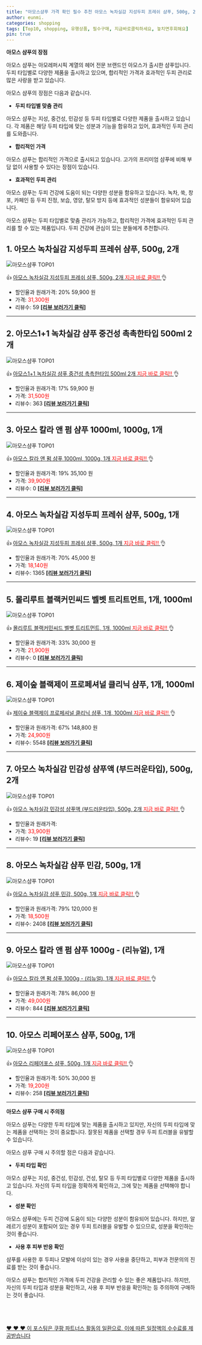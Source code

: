 ```yaml
---
title: "아모스샴푸 가격 확인 필수 추천 아모스 녹차실감 지성두피 프레쉬 샴푸, 500g, 2개 비교 장점 구매가이드"
author: eunmi.
categories: shopping
tags: [Top10, shopping, 유행상품, 필수구매, 지금바로클릭하세요, 놓치면후회해요]
pin: true
---
```

**아모스 샴푸의 장점**

아모스 샴푸는 아모레퍼시픽 계열의 헤어 전문 브랜드인 아모스가 출시한 샴푸입니다. 두피 타입별로 다양한 제품을 출시하고 있으며, 합리적인 가격과 효과적인 두피 관리로 많은 사랑을 받고 있습니다.

아모스 샴푸의 장점은 다음과 같습니다.

* **두피 타입별 맞춤 관리**

아모스 샴푸는 지성, 중건성, 민감성 등 두피 타입별로 다양한 제품을 출시하고 있습니다. 각 제품은 해당 두피 타입에 맞는 성분과 기능을 함유하고 있어, 효과적인 두피 관리를 도와줍니다.

* **합리적인 가격**

아모스 샴푸는 합리적인 가격으로 출시되고 있습니다. 고가의 프리미엄 샴푸에 비해 부담 없이 사용할 수 있다는 장점이 있습니다.

* **효과적인 두피 관리**

아모스 샴푸는 두피 건강에 도움이 되는 다양한 성분을 함유하고 있습니다. 녹차, 쑥, 창포, 카페인 등 두피 진정, 보습, 영양, 탈모 방지 등에 효과적인 성분들이 함유되어 있습니다.

아모스 샴푸는 두피 타입별로 맞춤 관리가 가능하고, 합리적인 가격에 효과적인 두피 관리를 할 수 있는 제품입니다. 두피 건강에 관심이 있는 분들에게 추천합니다.

   

## 1. 아모스 녹차실감 지성두피 프레쉬 샴푸, 500g, 2개

![아모스샴푸 TOP01](https://thumbnail7.coupangcdn.com/thumbnails/remote/230x230ex/image/vendor_inventory/1122/9773acec10e4dfa8744aab64152bcf87dcc95689fc29cb8e65d9ff853775.jpg)


👍 [아모스 녹차실감 지성두피 프레쉬 샴푸, 500g, 2개 <font color=red> 지금 바로 클릭!! </font> ](https://link.coupang.com/re/AFFSDP?lptag=AF3617701&subid=GithubCoopas&pageKey=7553988210&traceid=V0-153&itemId=3139561535&vendorItemId=85729215696) 👌 


- 할인율과 원래가격: 20%  59,900   원
- 가격: <span style='color:red'>31,300원</span>
- 리뷰수: 59  [**[리뷰 보러가기 클릭]**](https://link.coupang.com/re/AFFSDP?lptag=AF3617701&subid=GithubCoopas&pageKey=7553988210&traceid=V0-153&itemId=3139561535&vendorItemId=85729215696)

---


   

## 2. 아모스1+1 녹차실감 샴푸 중건성 촉촉한타입 500ml 2개

![아모스샴푸 TOP01](https://thumbnail8.coupangcdn.com/thumbnails/remote/230x230ex/image/vendor_inventory/d63b/d0466b8e7a53202459bccf6d0984114aa280a15ca2c944dc2514febbf13d.jpg)


👍 [아모스1+1 녹차실감 샴푸 중건성 촉촉한타입 500ml 2개 <font color=red> 지금 바로 클릭!! </font> ](https://link.coupang.com/re/AFFSDP?lptag=AF3617701&subid=GithubCoopas&pageKey=7253750588&traceid=V0-153&itemId=18458177201&vendorItemId=85946032302) 👌 


- 할인율과 원래가격: 17%  59,900   원
- 가격: <span style='color:red'>31,500원</span>
- 리뷰수: 363  [**[리뷰 보러가기 클릭]**](https://link.coupang.com/re/AFFSDP?lptag=AF3617701&subid=GithubCoopas&pageKey=7253750588&traceid=V0-153&itemId=18458177201&vendorItemId=85946032302)

---


   

## 3. 아모스 칼라 앤 펌 샴푸 1000ml, 1000g, 1개

![아모스샴푸 TOP01](https://thumbnail6.coupangcdn.com/thumbnails/remote/230x230ex/image/vendor_inventory/7121/0659ed85b76fb2d8f8794531cba6c5d60aad0577ff009e590f1ceda4bff6.jpg)


👍 [아모스 칼라 앤 펌 샴푸 1000ml, 1000g, 1개 <font color=red> 지금 바로 클릭!! </font> ](https://link.coupang.com/re/AFFSDP?lptag=AF3617701&subid=GithubCoopas&pageKey=7584800530&traceid=V0-153&itemId=20029471114&vendorItemId=87721068259) 👌 


- 할인율과 원래가격: 19%  35,100   원
- 가격: <span style='color:red'>39,900원</span>
- 리뷰수: 0  [**[리뷰 보러가기 클릭]**](https://link.coupang.com/re/AFFSDP?lptag=AF3617701&subid=GithubCoopas&pageKey=7584800530&traceid=V0-153&itemId=20029471114&vendorItemId=87721068259)

---


   

## 4. 아모스 녹차실감 지성두피 프레쉬 샴푸, 500g, 1개

![아모스샴푸 TOP01](https://thumbnail10.coupangcdn.com/thumbnails/remote/230x230ex/image/vendor_inventory/f3b9/070ef9ac2e5abf69afa395b23897cb6371384e71e6090b761fb740f57788.jpg)


👍 [아모스 녹차실감 지성두피 프레쉬 샴푸, 500g, 1개 <font color=red> 지금 바로 클릭!! </font> ](https://link.coupang.com/re/AFFSDP?lptag=AF3617701&subid=GithubCoopas&pageKey=7553988210&traceid=V0-153&itemId=3635342994&vendorItemId=86742021617) 👌 


- 할인율과 원래가격: 70%  45,000   원
- 가격: <span style='color:red'>18,140원</span>
- 리뷰수: 1365  [**[리뷰 보러가기 클릭]**](https://link.coupang.com/re/AFFSDP?lptag=AF3617701&subid=GithubCoopas&pageKey=7553988210&traceid=V0-153&itemId=3635342994&vendorItemId=86742021617)

---


   

## 5. 몰리루트 블랙커민씨드 벨벳 트리트먼트, 1개, 1000ml

![아모스샴푸 TOP01](https://thumbnail6.coupangcdn.com/thumbnails/remote/230x230ex/image/retail/images/2023/04/25/10/2/7a8902d3-dc39-4fc8-bae5-b9cac6caa1b3.jpg)


👍 [몰리루트 블랙커민씨드 벨벳 트리트먼트, 1개, 1000ml <font color=red> 지금 바로 클릭!! </font> ](https://link.coupang.com/re/AFFSDP?lptag=AF3617701&subid=GithubCoopas&pageKey=7292098636&traceid=V0-153&itemId=18640521678&vendorItemId=85775638914) 👌 


- 할인율과 원래가격: 33%  30,000   원
- 가격: <span style='color:red'>21,900원</span>
- 리뷰수: 0  [**[리뷰 보러가기 클릭]**](https://link.coupang.com/re/AFFSDP?lptag=AF3617701&subid=GithubCoopas&pageKey=7292098636&traceid=V0-153&itemId=18640521678&vendorItemId=85775638914)

---


   

## 6. 제이숲 블랙제이 프로페셔널 클리닉 샴푸, 1개, 1000ml

![아모스샴푸 TOP01](https://thumbnail8.coupangcdn.com/thumbnails/remote/230x230ex/image/retail/images/8248604409444234-d07777da-6c16-4a42-8c3e-18e0f78910de.jpg)


👍 [제이숲 블랙제이 프로페셔널 클리닉 샴푸, 1개, 1000ml <font color=red> 지금 바로 클릭!! </font> ](https://link.coupang.com/re/AFFSDP?lptag=AF3617701&subid=GithubCoopas&pageKey=6631594739&traceid=V0-153&itemId=11218061181&vendorItemId=78495550550) 👌 


- 할인율과 원래가격: 67%  148,800   원
- 가격: <span style='color:red'>24,900원</span>
- 리뷰수: 5548  [**[리뷰 보러가기 클릭]**](https://link.coupang.com/re/AFFSDP?lptag=AF3617701&subid=GithubCoopas&pageKey=6631594739&traceid=V0-153&itemId=11218061181&vendorItemId=78495550550)

---


   

## 7. 아모스 녹차실감 민감성 샴푸액 (부드러운타입), 500g, 2개

![아모스샴푸 TOP01](https://thumbnail10.coupangcdn.com/thumbnails/remote/230x230ex/image/vendor_inventory/ce53/e1b8459ac5ed3f35c9ac1d9864aebae4c1145735db4889695a2c56f9d0ac.jpg)


👍 [아모스 녹차실감 민감성 샴푸액 (부드러운타입), 500g, 2개 <font color=red> 지금 바로 클릭!! </font> ](https://link.coupang.com/re/AFFSDP?lptag=AF3617701&subid=GithubCoopas&pageKey=244848461&traceid=V0-153&itemId=840129412&vendorItemId=86741894685) 👌 


- 할인율과 원래가격: 
- 가격: <span style='color:red'>33,900원</span>
- 리뷰수: 19  [**[리뷰 보러가기 클릭]**](https://link.coupang.com/re/AFFSDP?lptag=AF3617701&subid=GithubCoopas&pageKey=244848461&traceid=V0-153&itemId=840129412&vendorItemId=86741894685)

---


   

## 8. 아모스 녹차실감 샴푸 민감, 500g, 1개

![아모스샴푸 TOP01](https://thumbnail10.coupangcdn.com/thumbnails/remote/230x230ex/image/vendor_inventory/5f0f/daa042e9bf56b1622972aa4efe8d1c6d4a2161ef708f95058ade60fca079.jpg)


👍 [아모스 녹차실감 샴푸 민감, 500g, 1개 <font color=red> 지금 바로 클릭!! </font> ](https://link.coupang.com/re/AFFSDP?lptag=AF3617701&subid=GithubCoopas&pageKey=244848461&traceid=V0-153&itemId=19555454592&vendorItemId=86741894675) 👌 


- 할인율과 원래가격: 79%  120,000   원
- 가격: <span style='color:red'>18,500원</span>
- 리뷰수: 2408  [**[리뷰 보러가기 클릭]**](https://link.coupang.com/re/AFFSDP?lptag=AF3617701&subid=GithubCoopas&pageKey=244848461&traceid=V0-153&itemId=19555454592&vendorItemId=86741894675)

---


   

## 9. 아모스 칼라 앤 펌 샴푸 1000g - (리뉴얼), 1개

![아모스샴푸 TOP01](https://thumbnail9.coupangcdn.com/thumbnails/remote/230x230ex/image/vendor_inventory/27cd/405c8de906f4e4e1c37e6932d3c92f4af9b51362002de4a17241a5015fe3.jpg)


👍 [아모스 칼라 앤 펌 샴푸 1000g - (리뉴얼), 1개 <font color=red> 지금 바로 클릭!! </font> ](https://link.coupang.com/re/AFFSDP?lptag=AF3617701&subid=GithubCoopas&pageKey=7513137374&traceid=V0-153&itemId=19690103096&vendorItemId=77438145050) 👌 


- 할인율과 원래가격: 78%  86,000   원
- 가격: <span style='color:red'>49,000원</span>
- 리뷰수: 844  [**[리뷰 보러가기 클릭]**](https://link.coupang.com/re/AFFSDP?lptag=AF3617701&subid=GithubCoopas&pageKey=7513137374&traceid=V0-153&itemId=19690103096&vendorItemId=77438145050)

---


   

## 10. 아모스 리페어포스 샴푸, 500g, 1개

![아모스샴푸 TOP01](https://thumbnail10.coupangcdn.com/thumbnails/remote/230x230ex/image/vendor_inventory/9904/8f4a14b3427c65e4ce915f802028103d273f74418e2abbfd6aaf2e1723fe.jpg)


👍 [아모스 리페어포스 샴푸, 500g, 1개 <font color=red> 지금 바로 클릭!! </font> ](https://link.coupang.com/re/AFFSDP?lptag=AF3617701&subid=GithubCoopas&pageKey=4555898211&traceid=V0-153&itemId=23613321&vendorItemId=71461698720) 👌 


- 할인율과 원래가격: 50%  30,000   원
- 가격: <span style='color:red'>19,200원</span>
- 리뷰수: 258  [**[리뷰 보러가기 클릭]**](https://link.coupang.com/re/AFFSDP?lptag=AF3617701&subid=GithubCoopas&pageKey=4555898211&traceid=V0-153&itemId=23613321&vendorItemId=71461698720)

---
**아모스 샴푸 구매 시 주의점**

아모스 샴푸는 다양한 두피 타입에 맞는 제품을 출시하고 있지만, 자신의 두피 타입에 맞는 제품을 선택하는 것이 중요합니다. 잘못된 제품을 선택할 경우 두피 트러블을 유발할 수 있습니다.

아모스 샴푸 구매 시 주의할 점은 다음과 같습니다.

* **두피 타입 확인**

아모스 샴푸는 지성, 중건성, 민감성, 건성, 탈모 등 두피 타입별로 다양한 제품을 출시하고 있습니다. 자신의 두피 타입을 정확하게 확인하고, 그에 맞는 제품을 선택해야 합니다.

* **성분 확인**

아모스 샴푸에는 두피 건강에 도움이 되는 다양한 성분이 함유되어 있습니다. 하지만, 알레르기 성분이 포함되어 있는 경우 두피 트러블을 유발할 수 있으므로, 성분을 확인하는 것이 좋습니다.

* **사용 후 피부 반응 확인**

샴푸를 사용한 후 두피나 모발에 이상이 있는 경우 사용을 중단하고, 피부과 전문의의 진료를 받는 것이 좋습니다.

아모스 샴푸는 합리적인 가격에 두피 건강을 관리할 수 있는 좋은 제품입니다. 하지만, 자신의 두피 타입과 성분을 확인하고, 사용 후 피부 반응을 확인하는 등 주의하여 구매하는 것이 좋습니다.<br><br><br><br><br> [ ❤ ❤ ❤ 이 포스팅은 쿠팡 파트너스 활동의 일환으로, 이에 따른 일정액의 수수료를 제공받습니다](https://link.coupang.com/a/bcEFyh)